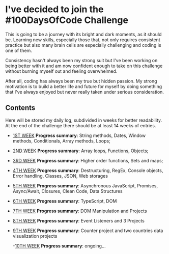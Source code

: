 # I've decided to join the #100DaysOfCode Challenge

This is going to be a journey with its bright and dark moments, as it should be. Learning new skills, especially those that, not only requires consistent practice but also many brain cells are especially challenging and coding is one of them.

Consistency hasn't always been my strong suit but I've been working on being better with it and am now confident enough to take on this challenge without burning myself out and feeling overwhelmed.

After all, coding has always been my true but hidden passion. My strong motivation is to build a better life and future for myself by doing something that I've always enjoyed but never really taken under serious consideration.

## Contents

Here will be stored my daily log, subdivided in weeks for better readability. At the end of the challenge there should be at least 14 weeks of entries.

- [1ST WEEK](week-1.md)
  **Progress summary**: String methods, Dates, Window methods, Conditionals, Array methods, Loops;

- [2ND WEEK](week-2.md)
  **Progress summary**: Array loops, Functions, Objects;

- [3RD WEEK](week-3.md)
  **Progress summary**: Higher order functions, Sets and maps;

- [4TH WEEK](week-4.md)
  **Progress summary**: Destructuring, RegEx, Console objects, Error handling, Classes, JSON, Web storages

- [5TH WEEK](week-5.md)
  **Progress summary**: Asynchronous JavaScript, Promises, Async/Await, Closures, Clean Code, Data Structures

- [6TH WEEK](week-6.md)
  **Progress summary**: TypeScript, DOM

- [7TH WEEK](week-7.md)
  **Progress summary**: DOM Manipulation and Projects

- [8TH WEEK](week-8.md)
  **Progress summary**: Event Listeners and 3 Projects

- [9TH WEEK](week-9.md)
  **Progress summary**: Counter project and two countries data visualization projects

  -[10TH WEEK](week-10-md)
  **Progress summary**: ongoing...
